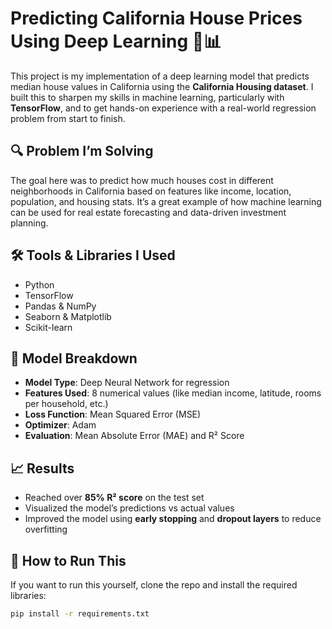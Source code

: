 # Predicting California House Prices Using Deep Learning 🏡📊

This project is my implementation of a deep learning model that predicts median house values in California using the **California Housing dataset**. I built this to sharpen my skills in machine learning, particularly with **TensorFlow**, and to get hands-on experience with a real-world regression problem from start to finish.

## 🔍 Problem I’m Solving

The goal here was to predict how much houses cost in different neighborhoods in California based on features like income, location, population, and housing stats. It’s a great example of how machine learning can be used for real estate forecasting and data-driven investment planning.

## 🛠️ Tools & Libraries I Used

- Python
- TensorFlow
- Pandas & NumPy
- Seaborn & Matplotlib
- Scikit-learn

## 🧠 Model Breakdown

- **Model Type**: Deep Neural Network for regression
- **Features Used**: 8 numerical values (like median income, latitude, rooms per household, etc.)
- **Loss Function**: Mean Squared Error (MSE)
- **Optimizer**: Adam
- **Evaluation**: Mean Absolute Error (MAE) and R² Score

## 📈 Results

- Reached over **85% R² score** on the test set
- Visualized the model’s predictions vs actual values
- Improved the model using **early stopping** and **dropout layers** to reduce overfitting

## 🧪 How to Run This

If you want to run this yourself, clone the repo and install the required libraries:

```bash
pip install -r requirements.txt
